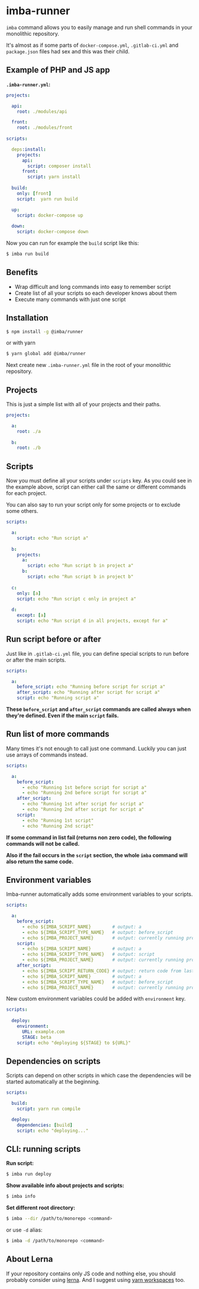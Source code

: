 # imba-runner

`imba` command allows you to easily manage and run shell commands in your monolithic repository.

It's almost as if some parts of `docker-compose.yml`, `.gitlab-ci.yml` and `package.json` files had sex and this was 
their child.

## Example of PHP and JS app

**`.imba-runner.yml`:**

```yaml
projects:

  api:
    root: ./modules/api

  front:
    root: ./modules/front
    
scripts:

  deps:install:
    projects:
      api:
        script: composer install
      front:
        script: yarn install
        
  build:
    only: [front]
    script:  yarn run build

  up:
    script: docker-compose up
    
  down:
    script: docker-compose down
```

Now you can run for example the `build` script like this:

```bash
$ imba run build
```

## Benefits

* Wrap difficult and long commands into easy to remember script
* Create list of all your scripts so each developer knows about them
* Execute many commands with just one script

## Installation

```bash
$ npm install -g @imba/runner
```

or with yarn

```bash
$ yarn global add @imba/runner
```

Next create new `.imba-runner.yml` file in the root of your monolithic repository.

## Projects

This is just a simple list with all of your projects and their paths.

```yaml
projects:

  a:
    root: ./a
    
  b:
    root: ./b
```

## Scripts

Now you must define all your scripts under `scripts` key. As you could see in the example above, script can either call 
the same or different commands for each project.

You can also say to run your script only for some projects or to exclude some others.

```yaml
scripts:

  a:
    script: echo "Run script a"
    
  b:
    projects:
      a:
        script: echo "Run script b in project a"
      b:
        script: echo "Run script b in project b"
        
  c:
    only: [a]
    script: echo "Run script c only in project a"
    
  d:
    except: [a]
    script: echo "Run script d in all projects, except for a"
```

## Run script before or after

Just like in `.gitlab-ci.yml` file, you can define special scripts to run before or after the main scripts.

```yaml
scripts:

  a:
    before_script: echo "Running before script for script a"
    after_script: echo "Running after script for script a"
    script: echo "Running script a"
```

**These `before_script` and `after_script` commands are called always when they're defined. Even if the main `script` 
fails.**

## Run list of more commands

Many times it's not enough to call just one command. Luckily you can just use arrays of commands instead.

```yaml
scripts:

  a:
    before_script:
      - echo "Running 1st before script for script a"
      - echo "Running 2nd before script for script a"
    after_script:
      - echo "Running 1st after script for script a"
      - echo "Running 2nd after script for script a"
    script:
      - echo "Running 1st script"
      - echo "Running 2nd script"
```

**If some command in list fail (returns non zero code), the following commands will not be called.**

**Also if the fail occurs in the `script` section, the whole `imba` command will also return the same code.**

## Environment variables

Imba-runner automatically adds some environment variables to your scripts.

```yaml
scripts:

  a:
    before_script:
      - echo ${IMBA_SCRIPT_NAME}        # output: a
      - echo ${IMBA_SCRIPT_TYPE_NAME}   # output: before_script
      - echo ${IMBA_PROJECT_NAME}       # output: currently running project
    script:
      - echo ${IMBA_SCRIPT_NAME}        # output: a
      - echo ${IMBA_SCRIPT_TYPE_NAME}   # output: script
      - echo ${IMBA_PROJECT_NAME}       # output: currently running project
    after_script:
      - echo ${IMBA_SCRIPT_RETURN_CODE} # output: return code from last command in script
      - echo ${IMBA_SCRIPT_NAME}        # output: a
      - echo ${IMBA_SCRIPT_TYPE_NAME}   # output: before_script
      - echo ${IMBA_PROJECT_NAME}       # output: currently running project
```

New custom environment variables could be added with `environment` key.

```yaml
scripts:
  
  deploy:
    environment:
      URL: example.com
      STAGE: beta
    script: echo "deploying ${STAGE} to ${URL}"
```

## Dependencies on scripts

Scripts can depend on other scripts in which case the dependencies will be started automatically at the beginning.

```yaml
scripts:

  build:
    script: yarn run compile

  deploy:
    dependencies: [build]
    script: echo "deploying..."
```

## CLI: running scripts

**Run script:**

```bash
$ imba run deploy
```

**Show available info about projects and scripts:**

```bash
$ imba info
```

**Set different root directory:**

```bash
$ imba --dir /path/to/monorepo <command>
```

or use `-d` alias:

```bash
$ imba -d /path/to/monorepo <command>
```

## About Lerna

If your repository contains only JS code and nothing else, you should probably consider using 
[lerna](https://lernajs.io/). And I suggest using [yarn workspaces](https://yarnpkg.com/lang/en/docs/workspaces/) too.
